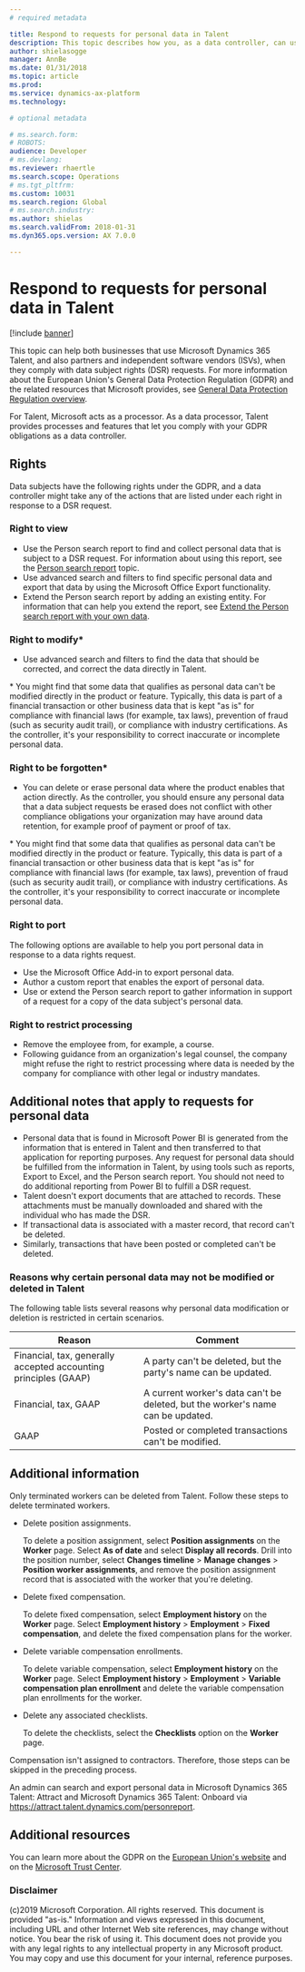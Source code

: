 ```yaml
---
# required metadata

title: Respond to requests for personal data in Talent
description: This topic describes how you, as a data controller, can use Microsoft Dynamics 365 Talent as a data processor to help you respond to a request for data under the European Union's General Data Protection Regulation (GDPR).
author: shielasogge
manager: AnnBe
ms.date: 01/31/2018
ms.topic: article
ms.prod: 
ms.service: dynamics-ax-platform
ms.technology: 

# optional metadata

# ms.search.form: 
# ROBOTS: 
audience: Developer
# ms.devlang: 
ms.reviewer: rhaertle
ms.search.scope: Operations
# ms.tgt_pltfrm: 
ms.custom: 10031
ms.search.region: Global
# ms.search.industry: 
ms.author: shielas
ms.search.validFrom: 2018-01-31
ms.dyn365.ops.version: AX 7.0.0

---
```



# Respond to requests for personal data in Talent

[!include [banner](../includes/banner.md)]

This topic can help both businesses that use Microsoft Dynamics 365 Talent, and also partners and independent software vendors (ISVs), when they comply with data subject rights (DSR) requests. For more information about the European Union's General Data Protection Regulation (GDPR) and the related resources that Microsoft provides, see [General Data Protection Regulation overview](./gdpr-guide.md).

For Talent, Microsoft acts as a processor. As a data processor, Talent provides processes and features that let you comply with your GDPR obligations as a data controller.

## Rights

Data subjects have the following rights under the GDPR, and a data controller might take any of the actions that are listed under each right in response to a DSR request. 

### Right to view

+ Use the Person search report to find and collect personal data that is subject to a DSR request. For information about using this report, see the [Person search report](gdpr-person-search-report.md) topic.  
+ Use advanced search and filters to find specific personal data and export that data by using the Microsoft Office Export functionality.
+ Extend the Person search report by adding an existing entity. For information that can help you extend the report, see [Extend the Person search report with your own data](gdpr-extend-person-search-report.md).

### Right to modify\*

+ Use advanced search and filters to find the data that should be corrected, and correct the data directly in Talent.

\* You might find that some data that qualifies as personal data can't be modified directly in the product or feature. Typically, this data is part of a financial transaction or other business data that is kept "as is" for compliance with financial laws (for example, tax laws), prevention of fraud (such as security audit trail), or compliance with industry certifications. As the controller, it's your responsibility to correct inaccurate or incomplete personal data.

### Right to be forgotten\*

+ You can delete or erase personal data where the product enables that action directly. As the controller, you should ensure any personal data that a data subject requests be erased does not conflict with other compliance obligations your organization may have around data retention, for example proof of payment or proof of tax.

\* You might find that some data that qualifies as personal data can't be modified directly in the product or feature. Typically, this data is part of a financial transaction or other business data that is kept "as is" for compliance with financial laws (for example, tax laws), prevention of fraud (such as security audit trail), or compliance with industry certifications. As the controller, it's your responsibility to correct inaccurate or incomplete personal data.

### Right to port
The following options are available to help you port personal data in response to a data rights request. 

+ Use the Microsoft Office Add-in to export personal data.
+ Author a custom report that enables the export of personal data.
+ Use or extend the Person search report to gather information in support of a request for a copy of the data subject's personal data.

### Right to restrict processing

+ Remove the employee from, for example, a course.
+ Following guidance from an organization's legal counsel, the company might refuse the right to restrict processing where data is needed by the company for compliance with other legal or industry mandates.

## Additional notes that apply to requests for personal data

+ Personal data that is found in Microsoft Power BI is generated from the information that is entered in Talent and then transferred to that application for reporting purposes. Any request for personal data should be fulfilled from the information in Talent, by using tools such as reports, Export to Excel, and the Person search report. You should not need to do additional reporting from Power BI to fulfill a DSR request. 
+ Talent doesn't export documents that are attached to records. These attachments must be manually downloaded and shared with the individual who has made the DSR.
+ If transactional data is associated with a master record, that record can't be deleted. 
+ Similarly, transactions that have been posted or completed can't be deleted.

### Reasons why certain personal data may not be modified or deleted in Talent

The following table lists several reasons why personal data modification or deletion is restricted in certain scenarios.

| Reason | Comment |
|--------|---------|
| Financial, tax, generally accepted accounting principles (GAAP) | A party can't be deleted, but the party's name can be updated. |
| Financial, tax, GAAP | A current worker's data can't be deleted, but the worker's name can be updated. | 
| GAAP | Posted or completed transactions can't be modified. |

## Additional information

Only terminated workers can be deleted from Talent. Follow these steps to delete terminated workers.

+ Delete position assignments. 

    To delete a position assignment, select **Position assignments** on the **Worker** page. Select **As of date** and select **Display all records**. Drill into the position number, select **Changes timeline** &gt; **Manage changes** &gt; **Position worker assignments**, and remove the position assignment record that is associated with the worker that you're deleting.

+ Delete fixed compensation.

    To delete fixed compensation, select **Employment history** on the **Worker** page. Select **Employment history** &gt; **Employment** &gt; **Fixed compensation**, and delete the fixed compensation plans for the worker.

+ Delete variable compensation enrollments.

    To delete variable compensation, select **Employment history** on the **Worker** page. Select **Employment history** &gt; **Employment** &gt; **Variable compensation plan enrollment** and delete the variable compensation plan enrollments for the worker.

+ Delete any associated checklists.

    To delete the checklists, select the **Checklists** option on the **Worker** page.

Compensation isn't assigned to contractors. Therefore, those steps can be skipped in the preceding process.

An admin can search and export personal data in Microsoft Dynamics 365 Talent: Attract and Microsoft Dynamics 365 Talent: Onboard via <https://attract.talent.dynamics.com/personreport>.

## Additional resources
You can learn more about the GDPR on the [European Union's website](https://europa.eu/) and on the [Microsoft Trust Center](https://www.microsoft.com/TrustCenter/Privacy/gdpr/default.aspx).



### Disclaimer
(c)2019 Microsoft Corporation. All rights reserved. This document is provided "as-is." Information and views expressed in this document, including URL and other Internet Web site references, may change without notice. You bear the risk of using it. This document does not provide you with any legal rights to any intellectual property in any Microsoft product. You may copy and use this document for your internal, reference purposes.
